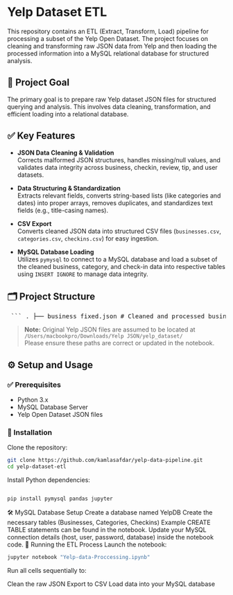 # Yelp Dataset ETL

This repository contains an ETL (Extract, Transform, Load) pipeline for processing a subset of the Yelp Open Dataset. The project focuses on cleaning and transforming raw JSON data from Yelp and then loading the processed information into a MySQL relational database for structured analysis.

## 📌 Project Goal

The primary goal is to prepare raw Yelp dataset JSON files for structured querying and analysis. This involves data cleaning, transformation, and efficient loading into a relational database.

## ✅ Key Features

- **JSON Data Cleaning & Validation**  
  Corrects malformed JSON structures, handles missing/null values, and validates data integrity across business, checkin, review, tip, and user datasets.

- **Data Structuring & Standardization**  
  Extracts relevant fields, converts string-based lists (like categories and dates) into proper arrays, removes duplicates, and standardizes text fields (e.g., title-casing names).

- **CSV Export**  
  Converts cleaned JSON data into structured CSV files (`businesses.csv`, `categories.csv`, `checkins.csv`) for easy ingestion.

- **MySQL Database Loading**  
  Utilizes `pymysql` to connect to a MySQL database and load a subset of the cleaned business, category, and check-in data into respective tables using `INSERT IGNORE` to manage data integrity.

## 🗂️ Project Structure

<pre> ``` . ├── business_fixed.json # Cleaned and processed business data ├── checkin_fixed.json # Cleaned and processed check-in data ├── review_fixed.json # Cleaned and processed review data ├── tip_fixed.json # Cleaned and processed tip data ├── user_fixed.json # Cleaned and processed user data ├── extracted_business_data.json # Intermediate extracted business data ├── businesses.csv # CSV for core business information ├── categories.csv # CSV for business categories ├── checkins.csv # CSV for check-in records └── 21F-9132 kamla safdar.ipynb # Main Jupyter Notebook with ETL logic ``` </pre>


> **Note:** Original Yelp JSON files are assumed to be located at  
`/Users/macbookpro/Downloads/Yelp JSON/yelp_dataset/`  
Please ensure these paths are correct or updated in the notebook.

## ⚙️ Setup and Usage

### ✅ Prerequisites

- Python 3.x
- MySQL Database Server
- Yelp Open Dataset JSON files

### 🔧 Installation

Clone the repository:

```bash
git clone https://github.com/kamlasafdar/yelp-data-pipeline.git
cd yelp-dataset-etl

```


Install Python dependencies:
```bash

pip install pymysql pandas jupyter
```


🛠️ MySQL Database Setup
Create a database named YelpDB
Create the necessary tables (Businesses, Categories, Checkins)
Example CREATE TABLE statements can be found in the notebook.
Update your MySQL connection details (host, user, password, database) inside the notebook code.
🚀 Running the ETL Process
Launch the notebook:
```bash
jupyter notebook "Yelp-data-Proccessing.ipynb"
```

Run all cells sequentially to:

Clean the raw JSON
Export to CSV
Load data into your MySQL database







